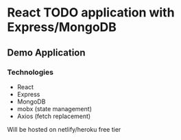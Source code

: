 # React TODO application with Express/MongoDB

## Demo Application

### Technologies

- React
- Express
- MongoDB
- mobx (state management)
- Axios (fetch replacement)

Will be hosted on netlify/heroku free tier

